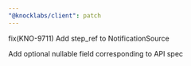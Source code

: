 ```yaml
---
"@knocklabs/client": patch
---
```


fix(KNO-9711) Add step_ref to NotificationSource

Add optional nullable field corresponding to API spec
